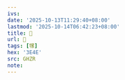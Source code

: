 ```yaml
---
ivs:
date: '2025-10-13T11:29:40+08:00'
lastmod: '2025-10-14T06:42:23+08:00'
title: 󰢢
url: 󰢢
tags: [㹎]
hex: '3E4E'
src: GHZR
note:
---
```

